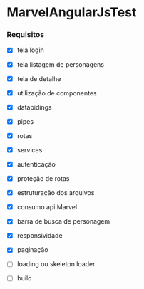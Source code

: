 # MarvelAngularJsTest

### Requisitos
- [x]  tela login
- [x]  tela listagem de personagens
- [x]  tela de detalhe
- [x]  utilização de componentes
- [x]  databidings
- [x]  pipes
- [x]  rotas
- [x]  services
- [x]  autenticação
- [x]  proteção de rotas
- [x]  estruturação dos arquivos
- [x]  consumo api Marvel
- [x]  barra de busca de personagem
- [x]  responsividade
- [x]  paginação
- [ ]  loading ou skeleton loader
- [ ]  build

